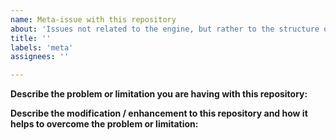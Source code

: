 ```yaml
---
name: Meta-issue with this repository
about: 'Issues not related to the engine, but rather to the structure of this repository'
title: ''
labels: 'meta'
assignees: ''

---
```


<!--
Please fill in *all* the questions below and don't remove any of them.
Issues not following the template below will not be considered.
-->

<!--
This template is for meta issues only. If you have an issue with the Godot Engine itself, select the proposal issue type.
-->

**Describe the problem or limitation you are having with this repository:**

**Describe the modification / enhancement to this repository and how it helps to overcome the problem or limitation:**
